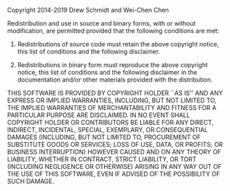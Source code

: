 Copyright 2014-2019 Drew Schmidt and Wei-Chen Chen

Redistribution and use in source and binary forms, with or without
modification, are permitted provided that the following conditions are met:

   1. Redistributions of source code must retain the above copyright notice,
      this list of conditions and the following disclaimer.

   2. Redistributions in binary form must reproduce the above copyright notice,
      this list of conditions and the following disclaimer in the documentation
      and/or other materials provided with the distribution.

THIS SOFTWARE IS PROVIDED BY COPYRIGHT HOLDER ``AS IS'' AND ANY EXPRESS OR
IMPLIED WARRANTIES, INCLUDING, BUT NOT LIMITED TO, THE IMPLIED WARRANTIES OF
MERCHANTABILITY AND FITNESS FOR A PARTICULAR PURPOSE ARE DISCLAIMED. IN NO
EVENT SHALL COPYRIGHT HOLDER OR CONTRIBUTORS BE LIABLE FOR ANY DIRECT,
INDIRECT, INCIDENTAL, SPECIAL, EXEMPLARY, OR CONSEQUENTIAL DAMAGES (INCLUDING,
BUT NOT LIMITED TO, PROCUREMENT OF SUBSTITUTE GOODS OR SERVICES; LOSS OF USE,
DATA, OR PROFITS; OR BUSINESS INTERRUPTION) HOWEVER CAUSED AND ON ANY THEORY OF
LIABILITY, WHETHER IN CONTRACT, STRICT LIABILITY, OR TORT (INCLUDING NEGLIGENCE
OR OTHERWISE) ARISING IN ANY WAY OUT OF THE USE OF THIS SOFTWARE, EVEN IF
ADVISED OF THE POSSIBILITY OF SUCH DAMAGE.
